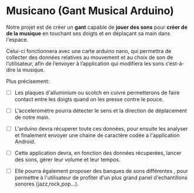 # Musicano (Gant Musical Arduino)
Notre projet est de créer un __gant__ capable de __jouer des sons__ pour __créer de de la musique__ en touchant ses doigts et en déplaçant sa main dans l'espace.

Celui-ci fonctionnera avec une carte arduino nano, qui permettra de collecter des données relatives au mouvement et au choix de son de l’utilisateur, afin de l’envoyer à l’application qui modifiera les sons c’est-à-dire la musique.

Plus précisement:
  - [ ] Les plaques d'alluminium ou scotch en cuivre permetterons de faire contact entre les doigts quand on les presse contre le pouce.  
  - [ ] L'acceleromètre pourra détecter le sens et la direction de déplacement de notre main. 
  - [ ] L'arduino devra récuperer toute ces données, pour ensuite les analyser et finalement envoyer une chaine de caractère codée a l'application Android.  
  - [ ] Cette application devra, en fonction des données récuperées, lancer des sons, gérer leur volume et leur tempos.  
  - [ ] Elle pourra également proposer des banques de sons différentes , pour permettre à l'utilisateur de profiter d'un plus grand panel d'echantillons sonores (jazz,rock,pop...).

